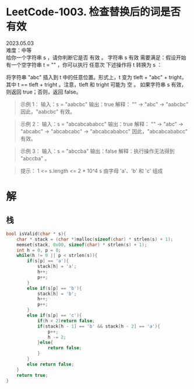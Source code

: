 # LeetCode-1003. 检查替换后的词是否有效
2023.05.03  
难度：中等    
给你一个字符串 s ，请你判断它是否 有效 。
字符串 s 有效 需要满足：假设开始有一个空字符串 t = "" ，你可以执行 任意次 下述操作将 t 转换为 s ：

将字符串 "abc" 插入到 t 中的任意位置。形式上，t 变为 tleft + "abc" + tright，其中 t == tleft + tright 。注意，tleft 和 tright 可能为 空 。
如果字符串 s 有效，则返回 true；否则，返回 false。

>示例 1：
输入：s = "aabcbc"
输出：true
解释：
"" -> "abc" -> "aabcbc"
因此，"aabcbc" 有效。

>示例 2：
输入：s = "abcabcababcc"
输出：true
解释：
"" -> "abc" -> "abcabc" -> "abcabcabc" -> "abcabcababcc"
因此，"abcabcababcc" 有效。

>示例 3：
输入：s = "abccba"
输出：false
解释：执行操作无法得到 "abccba" 。
 

>提示：
1 <= s.length <= 2 * 10^4
s 由字母 'a'、'b' 和 'c' 组成

# 解

## 栈
```c
bool isValid(char * s){
    char * stack = (char *)malloc(sizeof(char) * strlen(s) + 1);
    memset(stack, 0x00, sizeof(char) * strlen(s) + 1);
    int h = 0, p = 0;
    while(h != 0 || p < strlen(s)){
        if(s[p] == 'a'){
            stack[h] = 'a';
            h++;
            p++;
        }
        else if(s[p] == 'b'){
            stack[h] = 'b';
            h++;
            p++;
        }
        else if(s[p] == 'c'){
            if(h < 2)return false;
            if(stack[h - 1] == 'b' && stack[h - 2] == 'a'){
                p++;
                h -= 2;
            }else{
                return false;
            }
        }
        else return false;
    }
    return true;
}
```